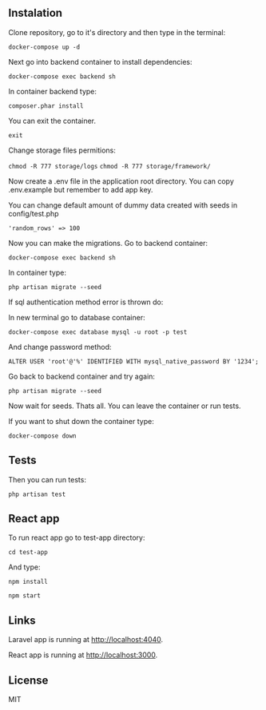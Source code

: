 ## Instalation

Clone repository, go to it's directory and then type in the terminal:

`docker-compose up -d`

Next go into backend container to install dependencies:

`docker-compose exec backend sh`

In container backend type:

`composer.phar install`

You can exit the container.

`exit`

Change storage files permitions:

`chmod -R 777 storage/logs`
`chmod -R 777 storage/framework/`

Now create a .env file in the application root directory. You can copy .env.example but remember to add app key.

You can change default amount of dummy data created with seeds in config/test.php

`'random_rows' => 100`

Now you can make the migrations. Go to backend container:

`docker-compose exec backend sh`

In container type:

`php artisan migrate --seed`

If sql authentication method error is thrown do:

In new terminal go to database container:
    
`docker-compose exec database mysql -u root -p test`

And change password method:

`ALTER USER 'root'@'%' IDENTIFIED WITH mysql_native_password BY '1234';`

Go back to backend container and try again:

`php artisan migrate --seed`

Now wait for seeds. Thats all. You can leave the container or run tests.

If you want to shut down the container type:

`docker-compose down`

## Tests

Then you can run tests:

`php artisan test`

## React app

To run react app go to test-app directory:

`cd test-app`

And type:

`npm install`

`npm start`

## Links

Laravel app is running at [http://localhost:4040](http://localhost:4040). 

React app is running at [http://localhost:3000](http://localhost:3000). 

## License

MIT

